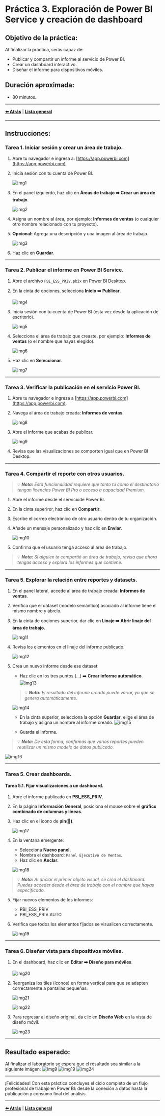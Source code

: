 # Práctica 3. Exploración de Power BI Service y creación de dashboard

## Objetivo de la práctica:
Al finalizar la práctica, serás capaz de:
- Publicar y compartir un informe al servicio de Power BI.
- Crear un dashboard interactivo.
- Diseñar el informe para dispositivos móviles.

## Duración aproximada:
- 80 minutos.

---

**[⬅️ Atrás](https://netec-mx.github.io/PBI_ESS-Priv/Cap%C3%ADtulo2/)** | **[Lista general](https://netec-mx.github.io/PBI_ESS-Priv/)** 

---
## Instrucciones:

### Tarea 1. Iniciar sesión y crear un área de trabajo.

1. Abre tu navegador e ingresa a: [https://app.powerbi.com](https://app.powerbi.com)
2. Inicia sesión con tu cuenta de Power BI.

    ![img1](../images/Capitulo3/img1.png)

3. En el panel izquierdo, haz clic en **Áreas de trabajo ➡️ Crear un área de trabajo**.
    
    ![img2](../images/Capitulo3/img2.png)

4. Asigna un nombre al área, por ejemplo: **Informes de ventas** (o cualquier otro nombre relacionado con tu proyecto).
5. **Opcional:** Agrega una descripción y una imagen al área de trabajo.

    ![img3](../images/Capitulo3/img3.png)

6. Haz clic en **Guardar**.

---
### Tarea 2. Publicar el informe en Power BI Service.

1. Abre el archivo `PBI_ESS_PRIV.pbix` en Power BI Desktop.
2. En la cinta de opciones, selecciona **Inicio ➡️ Publicar**.

    ![img4](../images/Capitulo3/img4.png)

3. Inicia sesión con tu cuenta de Power BI (esta vez desde la aplicación de escritorio).

    ![img5](../images/Capitulo3/img5.png)

4. Selecciona el área de trabajo que creaste, por ejemplo: **Informes de ventas** (o el nombre que hayas elegido).

    ![img6](../images/Capitulo3/img6.png)

5. Haz clic en **Seleccionar**.

    ![img7](../images/Capitulo3/img7.png)

---
### Tarea 3. Verificar la publicación en el servicio Power BI.

1. Abre tu navegador e ingresa a [https://app.powerbi.com](https://app.powerbi.com).
2. Navega al área de trabajo creada: **Informes de ventas**.

    ![img8](../images/Capitulo3/img8.png)

3. Abre el informe que acabas de publicar.

    ![img9](../images/Capitulo3/img9.png)

4. Revisa que las visualizaciones se comporten igual que en Power BI Desktop.

---

### Tarea 4. Compartir el reporte con otros usuarios.

> 💡 ***Nota:** Esta funcionalidad requiere que tanto tú como el destinatario tengan licencias Power BI Pro o acceso a capacidad Premium.*

1. Abre el informe desde el serviciode Power BI.
2. En la cinta superiror, haz clic en **Compartir**.
3. Escribe el correo electrónico de otro usuario dentro de tu organización.
4. Añade un mensaje personalizado y haz clic en **Enviar**.
    
    ![img10](../images/Capitulo3/img10.png)

5. Confirma que el usuario tenga acceso al área de trabajo.

> 💡 ***Nota:** Si alguien te compartió un área de trabajo, revisa que ahora tengas acceso y explora los informes que contiene.*

---
### Tarea 5. Explorar la relación entre reportes y datasets.

1. En el panel lateral, accede al área de trabajo creada: **Informes de ventas**.
2. Verifica que el dataset (modelo semántico) asociado al informe tiene el mismo nombre y ábrelo.
3. En la cinta de opciones superior, dar clic en **Linaje ➡️ Abrir linaje del área de trabajo**.

    ![img11](../images/Capitulo3/img11.png)

4. Revisa los elementos en el linaje del informe publicado.

    ![img12](../images/Capitulo3/img12.png)

5. Crea un nuevo informe desde ese dataset:
   - Haz clic en los tres puntos (…) ➡️ **Crear informe automático**.
        ![img13](../images/Capitulo3/img13.png)

    > 💡 ***Nota:** El resultado del informe creado puede variar, ya que se genera automáticamente.*
    
    ![img14](../images/Capitulo3/img14.png)

   - En la cinta superior, selecciona la opción **Guardar**, elige el área de trabajo y asigna un nombre al informe creado.
    ![img15](../images/Capitulo3/img15.png)

   - Guarda el informe.

> 💡 ***Nota:** De esta forma, confirmas que varios reportes pueden reutilizar un mismo modelo de datos publicado.*

![img16](../images/Capitulo3/img16.png)

---

### Tarea 5. Crear dashboards.

#### Tarea 5.1. Fijar visualizaciones a un dashboard.

1. Abre el informe publicado en **PBI_ESS_PRIV**.
2. En la página **Información General**, posiciona el mouse sobre el **gráfico combinado de columnas y líneas**.
3. Haz clic en el ícono de **pin(📌)**.

    ![img17](../images/Capitulo3/img17.png)

4. En la ventana emergente:
   - Selecciona **Nuevo panel**.
   - Nombra el dashboard: `Panel Ejecutivo de Ventas`.
   - Haz clic en **Anclar**.

   ![img18](../images/Capitulo3/img18.png)

> 💡 ***Nota:** Al anclar el primer objeto visual, se crea el dashboard. Puedes acceder desde el área de trabajo con el nombre que hayas especificado.*

5. Fijar nuevos elementos de los informes:
   - PBI_ESS_PRIV
   - PBI_ESS_PRIV AUTO

6. Verifica que todos los elementos fijados se visualicen correctamente.
    
    ![img19](../images/Capitulo3/img19.png)

---
### Tarea 6. Diseñar vista para dispositivos móviles.

1. En el dashboard, haz clic en **Editar ➡️ Diseño para móviles**.

    ![img20](../images/Capitulo3/img20.png)
2. Reorganiza los tiles (íconos) en forma vertical para que se adapten correctamente a pantallas pequeñas.

    ![img21](../images/Capitulo3/img21.png)

    ![img22](../images/Capitulo3/img22.png)

3. Para regresar al diseño original, da clic en **Diseño Web** en la vista de diseño móvil.

    ![img23](../images/Capitulo3/img23.png)

---
## Resultado esperado:

Al finalizar el laboratorio se espera que el resultado sea similar a la siguiente imágen:
![img9](../images/Capitulo3/img9.png)
![img19](../images/Capitulo3/img19.png)
![img24](../images/Capitulo3/img24.png)

---

¡Felicidades! Con esta práctica concluyes el ciclo completo de un flujo profesional de trabajo en Power BI: desde la conexión a datos hasta la publicación y consumo final del análisis.

---

**[⬅️ Atrás](https://netec-mx.github.io/PBI_ESS-Priv/Cap%C3%ADtulo2/)** | **[Lista general](https://netec-mx.github.io/PBI_ESS-Priv/)** 
